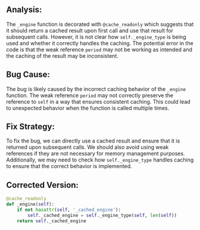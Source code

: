 ## Analysis:
The `_engine` function is decorated with `@cache_readonly` which suggests that it should return a cached result upon first call and use that result for subsequent calls. However, it is not clear how `self._engine_type` is being used and whether it correctly handles the caching. The potential error in the code is that the weak reference `period` may not be working as intended and the caching of the result may be inconsistent.

## Bug Cause:
The bug is likely caused by the incorrect caching behavior of the `_engine` function. The weak reference `period` may not correctly preserve the reference to `self` in a way that ensures consistent caching. This could lead to unexpected behavior when the function is called multiple times.

## Fix Strategy:
To fix the bug, we can directly use a cached result and ensure that it is returned upon subsequent calls. We should also avoid using weak references if they are not necessary for memory management purposes. Additionally, we may need to check how `self._engine_type` handles caching to ensure that the correct behavior is implemented.

## Corrected Version:
```python
@cache_readonly
def _engine(self):
    if not hasattr(self, '_cached_engine'):
        self._cached_engine = self._engine_type(self, len(self))
    return self._cached_engine
```
